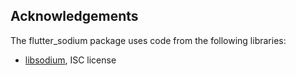 ## Acknowledgements

The flutter_sodium package uses code from the following libraries:

- [libsodium](https://github.com/jedisct1/libsodium), ISC license